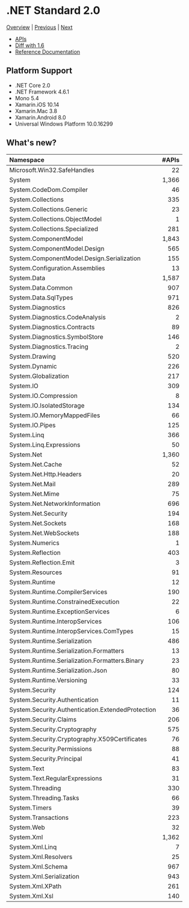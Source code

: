 # .NET Standard 2.0

[Overview](../versions.md) | [Previous](netstandard1.6.md) | [Next](netstandard2.1.md)

* [APIs](netstandard2.0_ref.md)
* [Diff with 1.6](netstandard2.0_diff.md)
* [Reference Documentation](https://docs.microsoft.com/dotnet/api/?view=netstandard-2.0)

## Platform Support

* .NET Core 2.0
* .NET Framework 4.6.1
* Mono 5.4
* Xamarin.iOS 10.14
* Xamarin.Mac 3.8
* Xamarin.Android 8.0
* Universal Windows Platform 10.0.16299

## What's new?

| Namespace                                         | #APIs |
|:--------------------------------------------------|------:|
| Microsoft.Win32.SafeHandles                       |    22 |
| System                                            | 1,366 |
| System.CodeDom.Compiler                           |    46 |
| System.Collections                                |   335 |
| System.Collections.Generic                        |    23 |
| System.Collections.ObjectModel                    |     1 |
| System.Collections.Specialized                    |   281 |
| System.ComponentModel                             | 1,843 |
| System.ComponentModel.Design                      |   565 |
| System.ComponentModel.Design.Serialization        |   155 |
| System.Configuration.Assemblies                   |    13 |
| System.Data                                       | 1,587 |
| System.Data.Common                                |   907 |
| System.Data.SqlTypes                              |   971 |
| System.Diagnostics                                |   826 |
| System.Diagnostics.CodeAnalysis                   |     2 |
| System.Diagnostics.Contracts                      |    89 |
| System.Diagnostics.SymbolStore                    |   146 |
| System.Diagnostics.Tracing                        |     2 |
| System.Drawing                                    |   520 |
| System.Dynamic                                    |   226 |
| System.Globalization                              |   217 |
| System.IO                                         |   309 |
| System.IO.Compression                             |     8 |
| System.IO.IsolatedStorage                         |   134 |
| System.IO.MemoryMappedFiles                       |    66 |
| System.IO.Pipes                                   |   125 |
| System.Linq                                       |   366 |
| System.Linq.Expressions                           |    50 |
| System.Net                                        | 1,360 |
| System.Net.Cache                                  |    52 |
| System.Net.Http.Headers                           |    20 |
| System.Net.Mail                                   |   289 |
| System.Net.Mime                                   |    75 |
| System.Net.NetworkInformation                     |   696 |
| System.Net.Security                               |   194 |
| System.Net.Sockets                                |   168 |
| System.Net.WebSockets                             |   188 |
| System.Numerics                                   |     1 |
| System.Reflection                                 |   403 |
| System.Reflection.Emit                            |     3 |
| System.Resources                                  |    91 |
| System.Runtime                                    |    12 |
| System.Runtime.CompilerServices                   |   190 |
| System.Runtime.ConstrainedExecution               |    22 |
| System.Runtime.ExceptionServices                  |     6 |
| System.Runtime.InteropServices                    |   106 |
| System.Runtime.InteropServices.ComTypes           |    15 |
| System.Runtime.Serialization                      |   486 |
| System.Runtime.Serialization.Formatters           |    13 |
| System.Runtime.Serialization.Formatters.Binary    |    23 |
| System.Runtime.Serialization.Json                 |    80 |
| System.Runtime.Versioning                         |    33 |
| System.Security                                   |   124 |
| System.Security.Authentication                    |    11 |
| System.Security.Authentication.ExtendedProtection |    36 |
| System.Security.Claims                            |   206 |
| System.Security.Cryptography                      |   575 |
| System.Security.Cryptography.X509Certificates     |    76 |
| System.Security.Permissions                       |    88 |
| System.Security.Principal                         |    41 |
| System.Text                                       |    83 |
| System.Text.RegularExpressions                    |    31 |
| System.Threading                                  |   330 |
| System.Threading.Tasks                            |    66 |
| System.Timers                                     |    39 |
| System.Transactions                               |   223 |
| System.Web                                        |    32 |
| System.Xml                                        | 1,362 |
| System.Xml.Linq                                   |     7 |
| System.Xml.Resolvers                              |    25 |
| System.Xml.Schema                                 |   967 |
| System.Xml.Serialization                          |   943 |
| System.Xml.XPath                                  |   261 |
| System.Xml.Xsl                                    |   140 |
